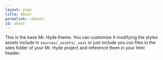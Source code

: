 ```yaml
---
layout: page
title: About
permalink: /about/
id: about
---
```


This is the base Mr. Hyde theme. You can customize it modifying the styles assets include in `sources/_assets/_sass` or just include you css files in the sites folder of your Mr. Hyde project and reference them in your html header.

